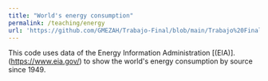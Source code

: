 ```yaml
---
title: "World's energy consumption"
permalink: /teaching/energy
url: 'https://github.com/GMEZAH/Trabajo-Final/blob/main/Trabajo%20Final_Python.ipynb'
---
```


This code uses data of the Energy Information Administration [(EIA)].(https://www.eia.gov/) to show the world's energy consumption by source since 1949.

